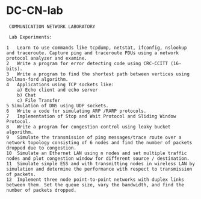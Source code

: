 # DC-CN-lab
     COMMUNICATION NETWORK LABORATORY 

     Lab Experiments: 
   
    1	Learn to use commands like tcpdump, netstat, ifconfig, nslookup and traceroute. Capture ping and traceroute PDUs using a network protocol analyzer and examine.
    2	Write a program for error detecting code using CRC-CCITT (16- bits).	
    3	Write a program to find the shortest path between vertices using bellman-ford algorithm.	
    4	Applications using TCP sockets like:
        a) Echo client and echo server
        b) Chat
        c) File Transfer	
    5 Simulation of DNS using UDP sockets.	
    6	Write a code for simulating ARP /RARP protocols.	
    7	Implementation of Stop and Wait Protocol and Sliding Window Protocol.	
    8	Write a program for congestion control using leaky bucket algorithm.	
    9	Simulate the transmission of ping messages/trace route over a network topology consisting of 6 nodes and find the number of packets dropped due to congestion.	
    10	Simulate an Ethernet LAN using n nodes and set multiple traffic nodes and plot congestion window for different source / destination.	
    11	Simulate simple ESS and with transmitting nodes in wireless LAN by simulation and determine the performance with respect to transmission of packets.	
    12	Implement three node point-to-point networks with duplex links between them. Set the queue size, vary the bandwidth, and find the number of packets dropped.	

     
